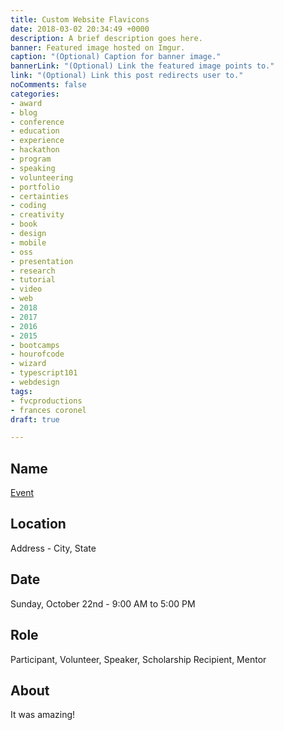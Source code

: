 ```yaml
---
title: Custom Website Flavicons
date: 2018-03-02 20:34:49 +0000
description: A brief description goes here.
banner: Featured image hosted on Imgur.
caption: "(Optional) Caption for banner image."
bannerLink: "(Optional) Link the featured image points to."
link: "(Optional) Link this post redirects user to."
noComments: false
categories:
- award
- blog
- conference
- education
- experience
- hackathon
- program
- speaking
- volunteering
- portfolio
- certainties
- coding
- creativity
- book
- design
- mobile
- oss
- presentation
- research
- tutorial
- video
- web
- 2018
- 2017
- 2016
- 2015
- bootcamps
- hourofcode
- wizard
- typescript101
- webdesign
tags:
- fvcproductions
- frances coronel
draft: true

---
```


## Name

[Event](//google.com)

## Location

Address - City, State

## Date

Sunday, October 22nd - 9:00 AM to 5:00 PM

## Role

Participant, Volunteer, Speaker, Scholarship Recipient, Mentor

## About

It was amazing!
